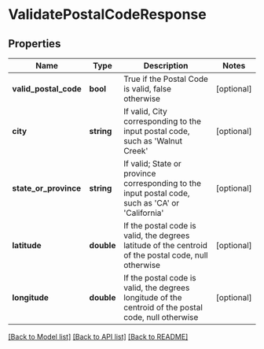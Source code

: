 # ValidatePostalCodeResponse

## Properties
Name | Type | Description | Notes
------------ | ------------- | ------------- | -------------
**valid_postal_code** | **bool** | True if the Postal Code is valid, false otherwise | [optional] 
**city** | **string** | If valid, City corresponding to the input postal code, such as &#39;Walnut Creek&#39; | [optional] 
**state_or_province** | **string** | If valid; State or province corresponding to the input postal code, such as &#39;CA&#39; or &#39;California&#39; | [optional] 
**latitude** | **double** | If the postal code is valid, the degrees latitude of the centroid of the postal code, null otherwise | [optional] 
**longitude** | **double** | If the postal code is valid, the degrees longitude of the centroid of the postal code, null otherwise | [optional] 

[[Back to Model list]](../README.md#documentation-for-models) [[Back to API list]](../README.md#documentation-for-api-endpoints) [[Back to README]](../README.md)


